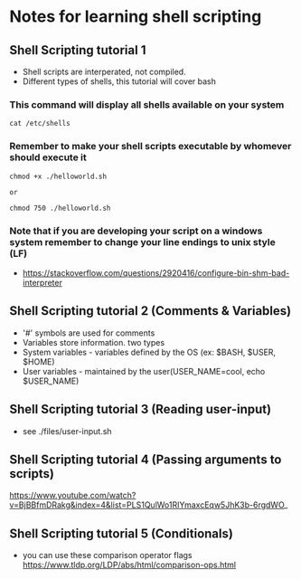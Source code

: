 # Notes for learning shell scripting


## Shell Scripting tutorial 1 

+ Shell scripts are interperated, not compiled. 
+ Different types of shells, this tutorial will cover bash 

### This command will display all shells available on your system
```
cat /etc/shells
```

### Remember to make your shell scripts executable by whomever should execute it
```
chmod +x ./helloworld.sh

or

chmod 750 ./helloworld.sh

```
### Note that if you are developing your script on a windows system remember to change your line endings to unix style (LF)
+ https://stackoverflow.com/questions/2920416/configure-bin-shm-bad-interpreter


## Shell Scripting tutorial 2 (Comments & Variables)
+ '#' symbols are used for comments
+  Variables store information. two types
  + System variables - variables defined by the OS (ex: $BASH, $USER, $HOME)
  + User variables - maintained by the user(USER_NAME=cool, echo $USER_NAME)


## Shell Scripting tutorial 3 (Reading user-input)
+ see ./files/user-input.sh


## Shell Scripting tutorial 4 (Passing arguments to scripts)
https://www.youtube.com/watch?v=BjBBfmDRakg&index=4&list=PLS1QulWo1RIYmaxcEqw5JhK3b-6rgdWO_


## Shell Scripting tutorial 5 (Conditionals)
+ you can use these comparison operator flags https://www.tldp.org/LDP/abs/html/comparison-ops.html
